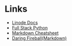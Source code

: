 # Links

- [Linode Docs](https://www.linode.com/docs/)  
- [Full Stack Python](https://www.fullstackpython.com/)  
- [Markdown Cheatsheet](https://github.com/adam-p/markdown-here/wiki/Markdown-Cheatsheet)  
- [Daring Fireball(Markdown)](https://daringfireball.net/projects/markdown/)  
